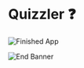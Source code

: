 # Quizzler ❓

![Finished App](https://github.com/londonappbrewery/Images/blob/master/quizzler-demo.gif)

![End Banner](https://github.com/londonappbrewery/Images/blob/master/readme-end-banner.png)

